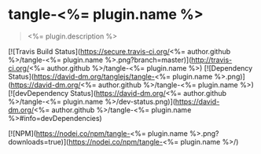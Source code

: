 # tangle-<%= plugin.name %>

> <%= plugin.description %>

[![Travis Build Status](https://secure.travis-ci.org/<%= author.github %>/tangle-<%= plugin.name %>.png?branch=master)](http://travis-ci.org/<%= author.github %>/tangle-<%= plugin.name %>)
[![Dependency Status](https://david-dm.org/tanglejs/tangle-<%= plugin.name %>.png)](https://david-dm.org/<%= author.github %>/tangle-<%= plugin.name %>)
[![devDependency Status](https://david-dm.org/<%= author.github %>/tangle-<%= plugin.name %>/dev-status.png)](https://david-dm.org/<%= author.github %>/tangle-<%= plugin.name %>#info=devDependencies)

[![NPM](https://nodei.co/npm/tangle-<%= plugin.name %>.png?downloads=true)](https://nodei.co/npm/tangle-<%= plugin.name %>/)
